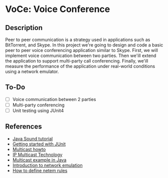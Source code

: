 # VoCe: Voice Conference

## Description
Peer to peer communication is a strategy used in applications such as BitTorrent, and Skype. In
this project we're going to design and code a basic peer to peer voice conferencing application similar
to Skype. First, we will implement voice communication between two parties. Then we'ill
extend the application to support multi-party call conferencing. Finally, we'ill measure the
performance of the application under real-world conditions using a network emulator.

## To-Do
- [ ] Voice communication between 2 parties
- [ ] Multi-party conferencing
- [ ] Unit testing using JUnit4

## References

- [Java Sound tutorial](https://docs.oracle.com/javase/tutorial/sound/sampled-overview.html)
- [Getting started with JUnit](https://github.com/junit-team/junit4/wiki/Getting-started)
- [Multicast howto](http://www.tldp.org/HOWTO/Multicast-HOWTO-2.html)
- [IP Multicast Technology](https://www.cisco.com/c/en/us/td/docs/ios/solutions_docs/ip_multicast/White_papers/mcst_ovr.html#wp1008683)
- [Multicast example in Java](https://docs.oracle.com/javase/tutorial/networking/datagrams/broadcasting.html)
- [Introduction to network emulation](https://calomel.org/network_loss_emulation.html)
- [How to define netem rules](https://www.cs.unm.edu/~crandall/netsfall13/TCtutorial.pdf)
